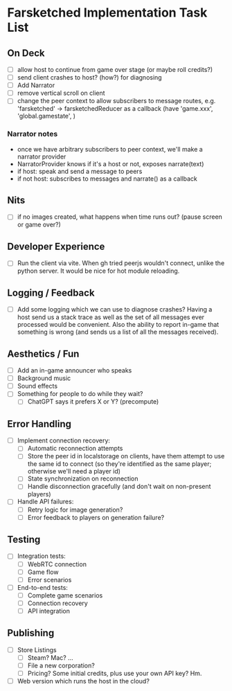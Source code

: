 # Farsketched Implementation Task List

## On Deck
- [ ] allow host to continue from game over stage (or maybe roll credits?)
- [ ] send client crashes to host? (how?) for diagnosing
- [ ] Add Narrator
- [ ] remove vertical scroll on client
- [ ] change the peer context to allow subscribers to message routes, e.g. 'farsketched' -> farsketchedReducer as a callback (have 'game.xxx', 'global.gamestate', )

### Narrator notes
- once we have arbitrary subscribers to peer context, we'll make a narrator provider
- NarratorProvider knows if it's a host or not, exposes narrate(text)
- if host: speak and send a message to peers
- if not host: subscribes to messages and narrate() as a callback

## Nits
- [ ] if no images created, what happens when time runs out? (pause screen or game over?)

## Developer Experience
- [ ] Run the client via vite. When gh tried peerjs wouldn't connect, unlike the python server. It would be nice for hot module reloading.

## Logging / Feedback
- [ ] Add some logging which we can use to diagnose crashes? Having a host send us a stack trace as well as the set of all messages ever processed would be convenient. Also the ability to report in-game that something is wrong (and sends us a list of all the messages received).

## Aesthetics / Fun
- [ ] Add an in-game announcer who speaks
- [ ] Background music
- [ ] Sound effects
- [ ] Something for people to do while they wait?
  - [ ] ChatGPT says it prefers X or Y? (precompute)

## Error Handling
- [ ] Implement connection recovery:
  - [ ] Automatic reconnection attempts
  - [ ] Store the peer id in localstorage on clients, have them attempt to use the same id to connect (so they're identified as the same player; otherwise we'll need a player id)
  - [ ] State synchronization on reconnection
  - [ ] Handle disconnection gracefully (and don't wait on non-present players)
- [ ] Handle API failures:
  - [ ] Retry logic for image generation?
  - [ ] Error feedback to players on generation failure?

## Testing
- [ ] Integration tests:
  - [ ] WebRTC connection
  - [ ] Game flow
  - [ ] Error scenarios
- [ ] End-to-end tests:
  - [ ] Complete game scenarios
  - [ ] Connection recovery
  - [ ] API integration

## Publishing
- [ ] Store Listings
  - [ ] Steam? Mac? ...
  - [ ] File a new corporation?
  - [ ] Pricing? Some initial credits, plus use your own API key? Hm.
- [ ] Web version which runs the host in the cloud?
